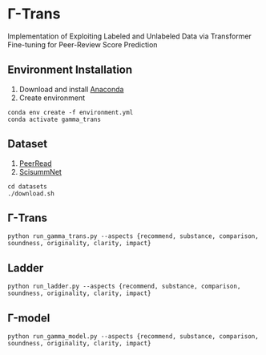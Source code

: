 # Γ-Trans
Implementation of Exploiting Labeled and Unlabeled Data via Transformer Fine-tuning for Peer-Review Score Prediction

## Environment Installation
1. Download and install [Anaconda](https://www.anaconda.com/products/individual)
2. Create environment
```
conda env create -f environment.yml
conda activate gamma_trans
```

## Dataset
1. [PeerRead](https://github.com/allenai/PeerRead)
2. [ScisummNet](https://cs.stanford.edu/~myasu/projects/scisumm_net/)
```
cd datasets
./download.sh
```

## Γ-Trans
```
python run_gamma_trans.py --aspects {recommend, substance, comparison, soundness, originality, clarity, impact}
```

## Ladder
```
python run_ladder.py --aspects {recommend, substance, comparison, soundness, originality, clarity, impact}
```

## Γ-model
```
python run_gamma_model.py --aspects {recommend, substance, comparison, soundness, originality, clarity, impact}
```

